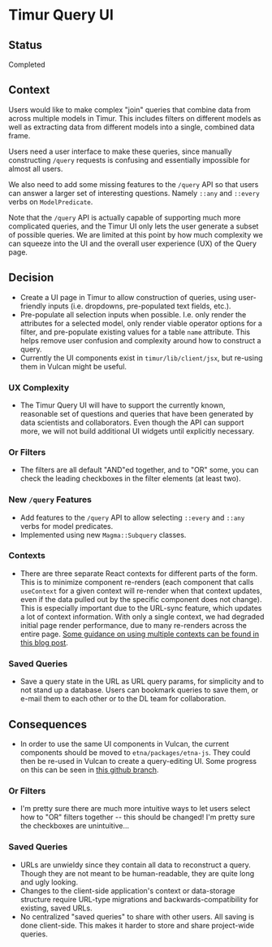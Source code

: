 # Timur Query UI

## Status

Completed

## Context

Users would like to make complex "join" queries that combine data from across multiple models in Timur. This includes filters on different models as well as extracting data from different models into a single, combined data frame.

Users need a user interface to make these queries, since manually constructing `/query` requests is confusing and essentially impossible for almost all users.

We also need to add some missing features to the `/query` API so that users can answer a larger set of interesting questions. Namely `::any` and `::every` verbs on `ModelPredicate`.

Note that the `/query` API is actually capable of supporting much more complicated queries, and the Timur UI only lets the user generate a subset of possible queries. We are limited at this point by how much complexity we can squeeze into the UI and the overall user experience (UX) of the Query page.

## Decision

- Create a UI page in Timur to allow construction of queries, using user-friendly inputs (i.e. dropdowns, pre-populated text fields, etc.).
- Pre-populate all selection inputs when possible. I.e. only render the attributes for a selected model, only render viable operator options for a filter, and pre-populate existing values for a table `name` attribute. This helps remove user confusion and complexity around how to construct a query.
- Currently the UI components exist in `timur/lib/client/jsx`, but re-using them in Vulcan might be useful.

### UX Complexity

- The Timur Query UI will have to support the currently known, reasonable set of questions and queries that have been generated by data scientists and collaborators. Even though the API can support more, we will not build additional UI widgets until explicitly necessary.

### Or Filters

- The filters are all default "AND"ed together, and to "OR" some, you can check the leading checkboxes in the filter elements (at least two).

### New `/query` Features

- Add features to the `/query` API to allow selecting `::every` and `::any` verbs for model predicates.
- Implemented using new `Magma::Subquery` classes.

### Contexts

- There are three separate React contexts for different parts of the form. This is to minimize component re-renders (each component that calls `useContext` for a given context will re-render when that context updates, even if the data pulled out by the specific component does not change). This is especially important due to the URL-sync feature, which updates a lot of context information. With only a single context, we had degraded initial page render performance, due to many re-renders across the entire page. [Some guidance on using multiple contexts can be found in this blog post](https://blog.logrocket.com/pitfalls-of-overusing-react-context/).

### Saved Queries

- Save a query state in the URL as URL query params, for simplicity and to not stand up a database. Users can bookmark queries to save them, or e-mail them to each other or to the DL team for collaboration.

## Consequences

- In order to use the same UI components in Vulcan, the current components should be moved to `etna/packages/etna-js`. They could then be re-used in Vulcan to create a query-editing UI. Some progress on this can be seen in [this github branch](https://github.com/mountetna/monoetna/tree/cs/vulcan-edit-query-widget).

### Or Filters

- I'm pretty sure there are much more intuitive ways to let users select how to "OR" filters together -- this should be changed! I'm pretty sure the checkboxes are unintuitive...

### Saved Queries

- URLs are unwieldy since they contain all data to reconstruct a query. Though they are not meant to be human-readable, they are quite long and ugly looking.
- Changes to the client-side application's context or data-storage structure require URL-type migrations and backwards-compatibility for existing, saved URLs.
- No centralized "saved queries" to share with other users. All saving is done client-side. This makes it harder to store and share project-wide queries.

